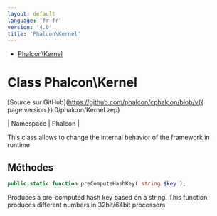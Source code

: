 ```yaml
---
layout: default
language: 'fr-fr'
version: '4.0'
title: 'Phalcon\Kernel'
---
```


* [Phalcon\Kernel](#kernel)

<h1 id="kernel">Class Phalcon\Kernel</h1>

[Source sur GitHub](https://github.com/phalcon/cphalcon/blob/v{{ page.version }}.0/phalcon/Kernel.zep)

| Namespace | Phalcon |

This class allows to change the internal behavior of the framework in runtime

## Méthodes

```php
public static function preComputeHashKey( string $key );
```

Produces a pre-computed hash key based on a string. This function produces different numbers in 32bit/64bit processors